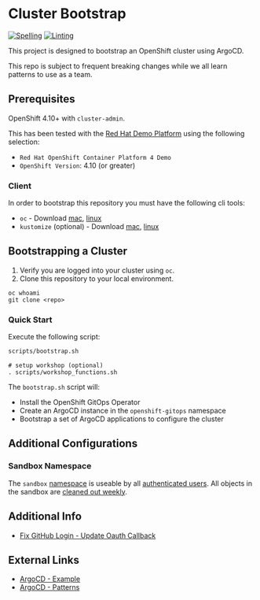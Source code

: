 # Cluster Bootstrap

[![Spelling](https://github.com/Enterprise-Neurosystem/cluster-bootstrap/actions/workflows/spellcheck.yaml/badge.svg)](https://github.com/Enterprise-Neurosystem/cluster-bootstrap/actions/workflows/spellcheck.yaml)
[![Linting](https://github.com/Enterprise-Neurosystem/cluster-bootstrap/actions/workflows/validate-manifests.yaml/badge.svg)](https://github.com/Enterprise-Neurosystem/cluster-bootstrap/actions/workflows/validate-manifests.yaml)

This project is designed to bootstrap an OpenShift cluster using ArgoCD.

This repo is subject to frequent breaking changes while we all learn patterns to use as a team.

## Prerequisites

OpenShift 4.10+ with `cluster-admin`.

This has been tested with the [Red Hat Demo Platform](https://demo.redhat.com) using the following selection:

- `Red Hat OpenShift Container Platform 4 Demo`
- `OpenShift Version`: 4.10 (or greater)

### Client

In order to bootstrap this repository you must have the following cli tools:

- `oc` - Download [mac](https://formulae.brew.sh/formula/openshift-cli), [linux](https://mirror.openshift.com/pub/openshift-v4/clients)
- `kustomize` (optional) - Download [mac](https://formulae.brew.sh/formula/kustomize), [linux](https://github.com/kubernetes-sigs/kustomize/releases)

## Bootstrapping a Cluster

1. Verify you are logged into your cluster using `oc`.
1. Clone this repository to your local environment.

```
oc whoami
git clone <repo>
```

### Quick Start

Execute the following script:

```sh
scripts/bootstrap.sh
```

```
# setup workshop (optional)
. scripts/workshop_functions.sh
```

The `bootstrap.sh` script will:

- Install the OpenShift GitOps Operator
- Create an ArgoCD instance in the `openshift-gitops` namespace
- Bootstrap a set of ArgoCD applications to configure the cluster

## Additional Configurations

### Sandbox Namespace

The `sandbox` [namespace](components/configs/namespaces/instance/sandbox/sandbox-namespace.yaml) is useable by all [authenticated users](components/configs/namespaces/instance/sandbox/sandbox-edit.yaml). All objects in the sandbox are [cleaned out weekly](components/configs/simple/sandbox-cleanup/sandbox-cleanup-cj.yml).

## Additional Info

- [Fix GitHub Login - Update Oauth Callback](docs/LOGIN.md)

## External Links

- [ArgoCD - Example](https://github.com/gnunn-gitops/cluster-config)
- [ArgoCD - Patterns](https://github.com/gnunn-gitops/standards)
